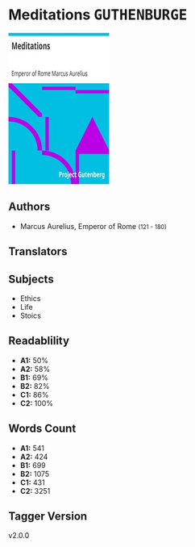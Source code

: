 # Meditations <kbd>GUTHENBURGE</kbd>

![](./cover.medium.jpg "")

## Authors


 - Marcus Aurelius, Emperor of Rome <small>(121 - 180)</small>

## Translators



## Subjects


 - Ethics
 - Life
 - Stoics

## Readablility


 - **A1:** 50%
 - **A2:** 58%
 - **B1:** 69%
 - **B2:** 82%
 - **C1:** 86%
 - **C2:** 100%

## Words Count


 - **A1:** 541
 - **A2:** 424
 - **B1:** 699
 - **B2:** 1075
 - **C1:** 431
 - **C2:** 3251

## Tagger Version


v2.0.0
